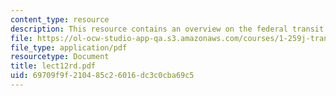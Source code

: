 ```yaml
---
content_type: resource
description: This resource contains an overview on the federal transit administration.
file: https://ol-ocw-studio-app-qa.s3.amazonaws.com/courses/1-259j-transit-management-fall-2006/69709f9f210485c26016dc3c0cba69c5_lect12rd.pdf
file_type: application/pdf
resourcetype: Document
title: lect12rd.pdf
uid: 69709f9f-2104-85c2-6016-dc3c0cba69c5
---
```

